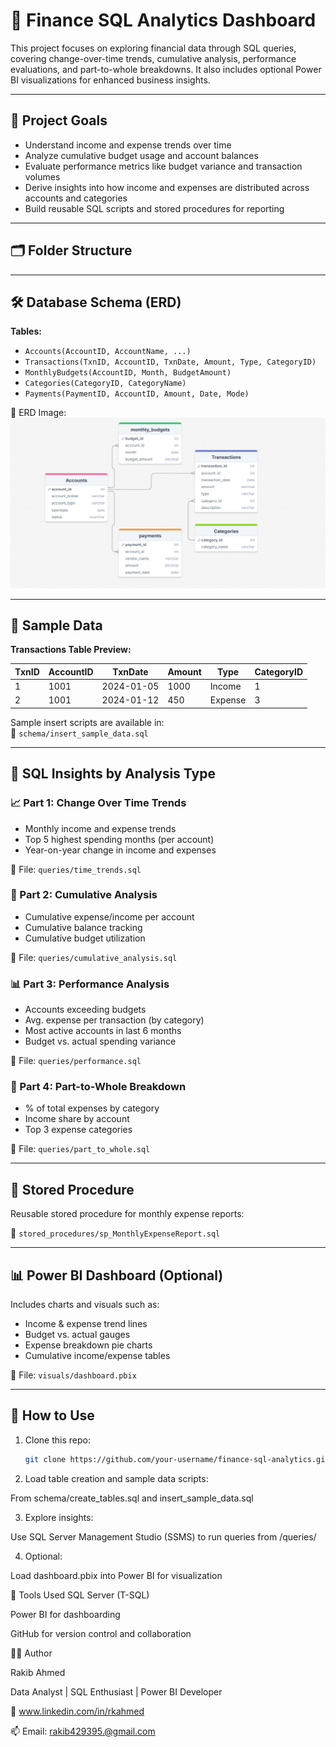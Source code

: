 # 💼 Finance SQL Analytics Dashboard

This project focuses on exploring financial data through SQL queries, covering change-over-time trends, cumulative analysis, performance evaluations, and part-to-whole breakdowns. It also includes optional Power BI visualizations for enhanced business insights.

---

## 🧭 Project Goals

- Understand income and expense trends over time
- Analyze cumulative budget usage and account balances
- Evaluate performance metrics like budget variance and transaction volumes
- Derive insights into how income and expenses are distributed across accounts and categories
- Build reusable SQL scripts and stored procedures for reporting

---

## 🗂️ Folder Structure

---

## 🛠️ Database Schema (ERD)

**Tables:**

- `Accounts(AccountID, AccountName, ...)`
- `Transactions(TxnID, AccountID, TxnDate, Amount, Type, CategoryID)`
- `MonthlyBudgets(AccountID, Month, BudgetAmount)`
- `Categories(CategoryID, CategoryName)`
- `Payments(PaymentID, AccountID, Amount, Date, Mode)`

📌 ERD Image:  
![ERD](./visuals/erd.png)

---

## 🧪 Sample Data

**Transactions Table Preview:**

| TxnID | AccountID | TxnDate   | Amount | Type    | CategoryID |
|-------|-----------|-----------|--------|---------|------------|
| 1     | 1001      | 2024-01-05| 1000   | Income  | 1          |
| 2     | 1001      | 2024-01-12| 450    | Expense | 3          |

Sample insert scripts are available in:  
📂 `schema/insert_sample_data.sql`

---

## 🧠 SQL Insights by Analysis Type

### 📈 Part 1: Change Over Time Trends
- Monthly income and expense trends
- Top 5 highest spending months (per account)
- Year-on-year change in income and expenses

📄 File: `queries/time_trends.sql`

### 🔄 Part 2: Cumulative Analysis
- Cumulative expense/income per account
- Cumulative balance tracking
- Cumulative budget utilization

📄 File: `queries/cumulative_analysis.sql`

### 📊 Part 3: Performance Analysis
- Accounts exceeding budgets
- Avg. expense per transaction (by category)
- Most active accounts in last 6 months
- Budget vs. actual spending variance

📄 File: `queries/performance.sql`

### 🧩 Part 4: Part-to-Whole Breakdown
- % of total expenses by category
- Income share by account
- Top 3 expense categories

📄 File: `queries/part_to_whole.sql`

---

## 🧾 Stored Procedure

Reusable stored procedure for monthly expense reports:

📂 `stored_procedures/sp_MonthlyExpenseReport.sql`

---

## 📊 Power BI Dashboard (Optional)

Includes charts and visuals such as:

- Income & expense trend lines
- Budget vs. actual gauges
- Expense breakdown pie charts
- Cumulative income/expense tables

📁 File: `visuals/dashboard.pbix`

---

## 🚀 How to Use

1. Clone this repo:
   ```bash
   git clone https://github.com/your-username/finance-sql-analytics.git
2. Load table creation and sample data scripts:

From schema/create_tables.sql and insert_sample_data.sql

3. Explore insights:

Use SQL Server Management Studio (SSMS) to run queries from /queries/

4. Optional:

Load dashboard.pbix into Power BI for visualization

📌 Tools Used
SQL Server (T-SQL)

Power BI for dashboarding

GitHub for version control and collaboration


🙋‍♂️ Author

Rakib Ahmed

Data Analyst | SQL Enthusiast | Power BI Developer

📧 www.linkedin.com/in/rkahmed

📫 Email: rakib429395.@gmail.com

